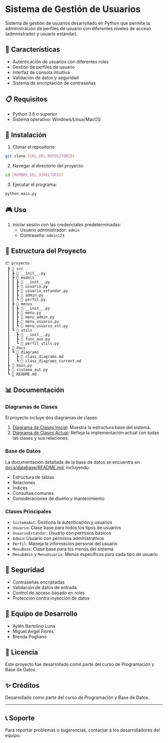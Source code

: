 # Sistema de Gestión de Usuarios

Sistema de gestión de usuarios desarrollado en Python que permite la administración de perfiles de usuario con diferentes niveles de acceso (administrador y usuario estándar).

## 🚀 Características

- Autenticación de usuarios con diferentes roles
- Gestión de perfiles de usuario
- Interfaz de consola intuitiva
- Validación de datos y seguridad
- Sistema de encriptación de contraseñas

## 📋 Requisitos

- Python 3.8 o superior
- Sistema operativo: Windows/Linux/MacOS

## 🔧 Instalación

1. Clonar el repositorio:
```bash
git clone [URL_DEL_REPOSITORIO]
```

2. Navegar al directorio del proyecto:
```bash
cd [NOMBRE_DEL_DIRECTORIO]
```

3. Ejecutar el programa:
```bash
python main.py
```

## 🎮 Uso

1. Iniciar sesión con las credenciales predeterminadas:
   - Usuario administrador: `admin`
   - Contraseña: `admin123`

## 📁 Estructura del Proyecto

```
📦 proyecto
 ┣ 📂 src
 ┃ ┣ 📜 __init__.py
 ┃ ┣ 📂 models
 ┃ ┃ ┣ 📜 __init__.py
 ┃ ┃ ┣ 📜 usuario.py
 ┃ ┃ ┣ 📜 usuario_estandar.py
 ┃ ┃ ┣ 📜 admin.py
 ┃ ┃ ┗ 📜 perfil.py
 ┃ ┣ 📂 menus
 ┃ ┃ ┣ 📜 __init__.py
 ┃ ┃ ┣ 📜 menu.py
 ┃ ┃ ┣ 📜 menu_admin.py
 ┃ ┃ ┣ 📜 menu_usuario.py
 ┃ ┃ ┗ 📜 menu_usuario_est.py
 ┃ ┗ 📂 utils
 ┃   ┣ 📜 __init__.py
 ┃   ┣ 📜 func_aux.py
 ┃   ┗ 📜 perfil_utils.py
 ┣ 📂 docs
 ┃ ┗ 📂 diagrams
 ┃   ┣ 📜 class_diagrams.md
 ┃   ┗ 📜 class_diagrams_current.md
 ┣ 📜 main.py
 ┣ 📜 sistema_aut.py
 ┗ 📜 README.md
```

## 📊 Documentación

### Diagramas de Clases

El proyecto incluye dos diagramas de clases:

1. [Diagrama de Clases Inicial](docs/diagrams/class_diagrams.md): Muestra la estructura base del sistema.
2. [Diagrama de Clases Actual](docs/diagrams/class_diagrams_current.md): Refleja la implementación actual con todas las clases y sus relaciones.

### Base de Datos

La documentación detallada de la base de datos se encuentra en [docs/database/README.md](docs/database/README.md), incluyendo:
- Estructura de tablas
- Relaciones
- Índices
- Consultas comunes
- Consideraciones de diseño y mantenimiento

### Clases Principales

- `SistemaAut`: Gestiona la autenticación y usuarios
- `Usuario`: Clase base para todos los tipos de usuarios
- `UsuarioEstandar`: Usuario con permisos básicos
- `Admin`: Usuario con permisos administrativos
- `Perfil`: Maneja la información personal del usuario
- `MenuBase`: Clase base para los menús del sistema
- `MenuAdmin` y `MenuUsuario`: Menús específicos para cada tipo de usuario

## 🔐 Seguridad

- Contraseñas encriptadas
- Validación de datos de entrada
- Control de acceso basado en roles
- Protección contra inyección de datos

## 👥 Equipo de Desarrollo

- Aylén Bartolino Luna
- Miguel Ángel Flores
- Brenda Pogliano

## 📝 Licencia

Este proyecto fue desarrollado como parte del curso de Programación y Base de Datos.

## ✨ Créditos

Desarrollado como parte del curso de Programación y Base de Datos.

---

## 📞 Soporte

Para reportar problemas o sugerencias, contactar a los desarrolladores del equipo.


